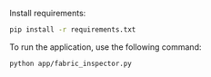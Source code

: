 Install requirements:

```bash
pip install -r requirements.txt
```

To run the application, use the following command:

```bash
python app/fabric_inspector.py
```